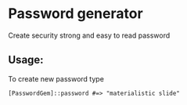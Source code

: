 # Password generator
Create security strong and easy to read password

## Usage:
 To create new password type 
 ```
 [PasswordGem]::password #=> "materialistic slide"
 ```
 
